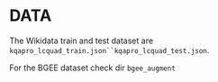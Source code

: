 # DATA

The Wikidata train and test dataset are `kqapro_lcquad_train.json``kqapro_lcquad_test.json`.

For the BGEE dataset check dir `bgee_augment`